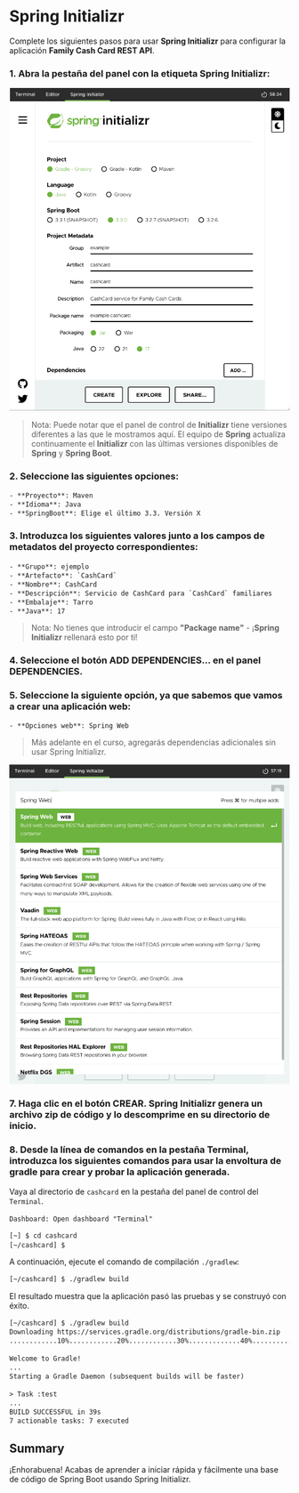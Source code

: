 # Spring Initializr

Complete los siguientes pasos para usar **Spring Initializr** para configurar la aplicación **Family Cash Card REST API**.

### 1. Abra la pestaña del panel con la etiqueta **Spring Initializr**:

<img src="https://github.com/palmerovicdev/spring-certified-professional-course-es/blob/main/99-Assets%2Finitializr-metadata.png">

> Nota: Puede notar que el panel de control de **Initializr** tiene versiones diferentes a las que le mostramos aquí. El equipo de **Spring** actualiza continuamente el **Initializr** con las últimas versiones disponibles de **Spring** y **Spring Boot**.


### 2. Seleccione las siguientes opciones:
	- **Proyecto**: Maven
	- **Idioma**: Java
	- **SpringBoot**: Elige el último 3.3. Versión X

### 3. Introduzca los siguientes valores junto a los campos de metadatos del proyecto correspondientes:
	- **Grupo**: ejemplo
	- **Artefacto**: `CashCard`
	- **Nombre**: CashCard
	- **Descripción**: Servicio de CashCard para `CashCard` familiares
	- **Embalaje**: Tarro
	- **Java**: 17

   > Nota: No tienes que introducir el campo **"Package name"** - ¡**Spring Initializr** rellenará esto por ti!

### 4. Seleccione el botón **ADD DEPENDENCIES**... en el panel **DEPENDENCIES**.
### 5. Seleccione la siguiente opción, ya que sabemos que vamos a crear una aplicación web:
	- **Opciones web**: Spring Web

   > Más adelante en el curso, agregarás dependencias adicionales sin usar Spring Initializr.

<img src="https://github.com/palmerovicdev/spring-certified-professional-course-es/blob/main/99-Assets%2Finitializr-dependencies.png">

### 7. Haga clic en el botón **CREAR**. **Spring Initializr** genera un archivo zip de código y lo descomprime en su directorio de inicio.
### 8. Desde la línea de comandos en la pestaña **Terminal**, introduzca los siguientes comandos para usar la envoltura de gradle para crear y probar la aplicación generada.
Vaya al directorio de `cashcard` en la pestaña del panel de control del `Terminal`.

`Dashboard: Open dashboard "Terminal"`
```bash
[~] $ cd cashcard 
[~/cashcard] $
```

A continuación, ejecute el comando de compilación `./gradlew`:
```bash
[~/cashcard] $ ./gradlew build
```

El resultado muestra que la aplicación pasó las pruebas y se construyó con éxito.
```
[~/cashcard] $ ./gradlew build
Downloading https://services.gradle.org/distributions/gradle-bin.zip
............10%............20%............30%.............40%............50%............60%............70%.............80%............90%............100%

Welcome to Gradle!
...
Starting a Gradle Daemon (subsequent builds will be faster)

> Task :test
...
BUILD SUCCESSFUL in 39s
7 actionable tasks: 7 executed
```

## Summary

¡Enhorabuena! Acabas de aprender a iniciar rápida y fácilmente una base de código de Spring Boot usando Spring Initializr.